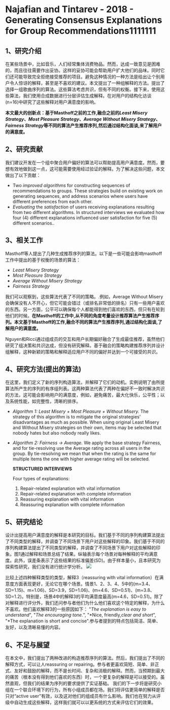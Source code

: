 # Najafian and Tintarev - 2018 - Generating Consensus Explanations for Group  Recommendations1111111

## 1、研究介绍

在某些场景中，比如音乐，人们经常集体消费物品。然而，达成一致意见是困难的，而且往往需要作出妥协。这样的妥协可能会帮助用户扩大他们的品味。同时它们还可能导致完全拒绝接受推荐的项目。避免这种情况的一种方法是给出让个别用户令人惊讶的解释，甚至是不喜欢的建议。本文提出了一种组解释的方法。提出了选择一组歌曲序列的算法。这些算法考虑共识，但有不同的权衡。接下来，使用这些算法，我们使用合成数据进行分层评估生成解释。在对用户的结构化访谈(n=16)中研究了这些解释对用户满意度的影响。

**本文最大的创新点：基于Masthoff之前的工作,融合之前的*Least Misery Strategy*、*Most Pleasure Strategy*、*Average Without Misery Strategy*、*Fairness Strategy*等不同的算法产生推荐序列,然后通过结构化面谈,来了解用户的满意度。**

## 2、研究贡献

我们建议开发在一个组中聚合用户偏好的算法可以帮助提高用户满意度。然而，要想有效地做到这一点，这可能需要使用经过验证的解释。为了解决这些问题，本文做出了以下贡献：

* Two *improved algorithms* for constructing sequences of recommendations to groups. These strategies build on existing work on generating sequences, and address scenarios where users have different preferences from each other.
* *Evaluating* the *satisfaction* of users receiving explanations resulting from two different algorithms. In structured interviews we evaluated how four (4) different explanations influenced user satisfaction for five (5) different scenarios..

## 3、相关工作

Masthoff等人提出了几种生成推荐序列的算法。以下是一些可能会影响masthoff工作中提出的基于权衡的场景的算法：

* *Least Misery Strategy*
* *Most Pleasure Strategy*
* *Average Without Misery Strategy*
* *Fairness Strategy*

我们可以观察到，这些算法代表了不同的策略。.例如，Average Without Misery会确保没有人不开心，但它可能会错过（或排名非常低的排名）只有一些用户喜欢的东西。另一方面，公平可以确保每个人都能得到他们喜欢的东西，但只有在轮到他们的时候。**在Masthoff的工作中,从不同的角度考量设计推荐算法产生推荐序列。本文基于Masthoff的工作,融合不同的算法产生推荐序列,通过结构化面谈,了解用户的满意度。**

Nguyen和Ricci通过组成员的交互和用户长期偏好融合了生成最佳推荐，虽然他们研究了组决策和共识达成，但没有研究解释。基于融合的策略构建推荐序列并设计组解释，这种新颖的策略和解释适应用户不同的偏好并达到一个可接受的共识。

## 4、研究方法(提出的算法)

在这里，我们定义了新的序列构造算法，并解释了它们的动机。实例说明了由所提算法所产生的序列的有序组列表。这两种算法代表了两种在偏好不一致时解决共识的方法，这可能会影响用户的满意度，例如，避免痛苦，最大化快乐，公平性；以及系统性能，如完整性，清晰的排序。

*  *Algorithm 1: Least Misery + Most Pleasure + Without Misery.* The strategy of this algorithm is to mitigate the original strategies’ disadvantages as much as possible. When using original Least Misery and Without Misery strategies on their own, items may be selected that nobody hates but also nobody really likes.

* *Algorithm 2: Fairness -> Average.* We apply the base strategy Fairness, and for tie-resolving use the Average rating across all users in the group. By tie-resolving we mean that when the rating is the same for multiple items the one with higher average rating will be selected. 

  **STRUCTURED INTERVIEWS**

  Four types of explanations:

  1. Repair-related explanation with vital information
  2. Repair-related explanation with complete information
  3.  Reassuring explanation with vital information
  4. Reassuring explanation with complete information

## 5、研究结论

设计出提高用户满意度的解释是本研究的目标。我们基于不同的序列构建算法提出了不同类型的解释，并调查了不同场景下用户对这些解释的印象。我们基于不同的序列构建算法提出了不同类型的解释，并调查了不同场景下用户对这些解释的印象。图1通过解释和场景总结了结果。纵轴表示每个场景对每种解释的平均满意度。此外，误差条表示了这些结果的标准偏差(SD)。由于样本量小，且本研究为探索性研究，我们没有进行统计学分析。
![](https://fengshaoying.oss-cn-shanghai.aliyuncs.com/images/20220313205427.png)

比较上述四种解释类型的类型，解释3（reassuring with vital information）在满意度方面表现更好，无论它在哪个场景。情景1、2、3、4、5中的(m=3.4、SD=1.15)、m=1.06)、SD=3.9，SD=1.06)、(m=4.6、SD=0.51)、(m=3.8、SD=1.2)。特别是，场景4中的解释3的平均满意度最高(m=4.6，SD=0.51)。除了对解释进行评分外，我们还问参与者他们为什么他们喜欢这个特定的解释，为什么不喜欢。他们喜欢解释3的一些原因如下： "*The explanation is easy to understand*", "*The encouraging tone.*", "*Nice, friendly,*clear and short*", "*The explanation is short and concise".参与者提到的特点包括简洁、简单、友好，以及清晰易懂的内容。

## 6、不足与展望

在本文中，我们提出了两种改进的构造推荐序列的算法。然后，我们提出了不同的解释方式，可以让人reassuring or repairing。参与者更喜欢简短、简单、非正式、友好和鼓励的解释，而不是长时间、复杂和消极的解释。然而，当预期到最大的痛苦（根本没有得到他们喜欢的东西）时，一个更复杂的解释是可以接受的。虽然直观，但我们的结果为序列的要求提供了实证基础。
我们的下一步将是研究小组在一个联合环境下的行为，所有小组成员都在场。我们将评估更简单的解释是否只对“active user”有效，以及这对他们的组成员有什么影响。我们也在努力从评级中自动生成这些解释，这样我们就可以以更系统的方式来评估它们的效果。